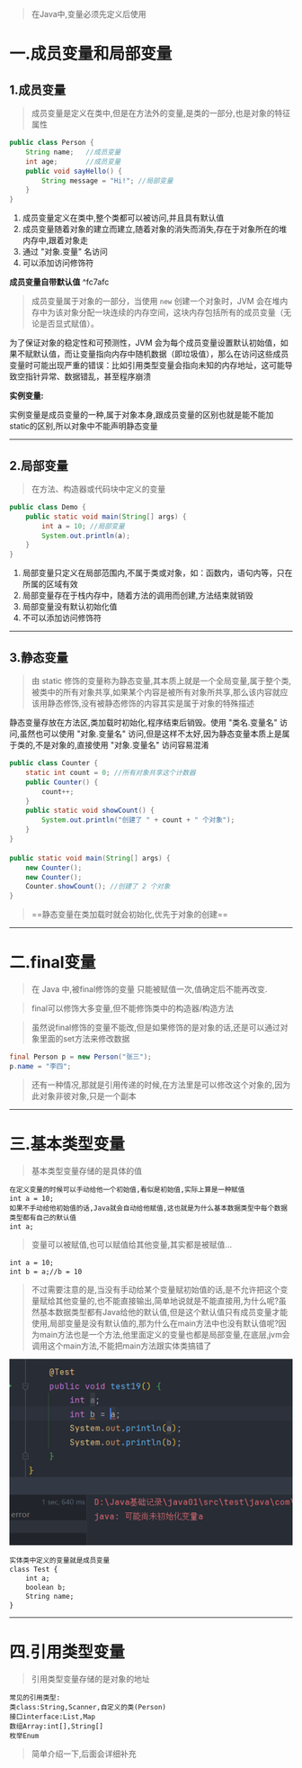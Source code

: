 
>在Java中,变量必须先定义后使用

# 一.成员变量和局部变量

## 1.成员变量

>成员变量是定义在类中,但是在方法外的变量,是类的一部分,也是对象的特征属性

```Java
public class Person {
    String name;   //成员变量
    int age;       //成员变量
    public void sayHello() {
        String message = "Hi!"; //局部变量
    }
}
```

1. 成员变量定义在类中,整个类都可以被访问,并且具有默认值  
2. 成员变量随着对象的建立而建立,随着对象的消失而消失,存在于对象所在的堆内存中,跟着对象走 
3. 通过 "对象.变量" 名访问  
4. 可以添加访问修饰符

**成员变量自带默认值** ^fc7afc

>成员变量属于对象的一部分，当使用 `new` 创建一个对象时，JVM 会在堆内存中为该对象分配一块连续的内存空间，这块内存包括所有的成员变量（无论是否显式赋值）。

为了保证对象的稳定性和可预测性，JVM 会为每个成员变量设置默认初始值，如果不赋默认值，而让变量指向内存中随机数据（即垃圾值），那么在访问这些成员变量时可能出现严重的错误：比如引用类型变量会指向未知的内存地址，这可能导致空指针异常、数据错乱，甚至程序崩溃

**实例变量:**

实例变量是成员变量的一种,属于对象本身,跟成员变量的区别也就是能不能加static的区别,所以对象中不能声明静态变量

****
## 2.局部变量

>在方法、构造器或代码块中定义的变量

```Java
public class Demo {
    public static void main(String[] args) {
        int a = 10; //局部变量
        System.out.println(a);
    }
}
```

1. 局部变量只定义在局部范围内,不属于类或对象，如：函数内，语句内等，只在所属的区域有效  
2. 局部变量存在于栈内存中，随着方法的调用而创建,方法结束就销毁
3. 局部变量没有默认初始化值  
4. 不可以添加访问修饰符

****
## 3.静态变量

>由 static 修饰的变量称为静态变量,其本质上就是一个全局变量,属于整个类,被类中的所有对象共享,如果某个内容是被所有对象所共享,那么该内容就应该用静态修饰,没有被静态修饰的内容其实是属于对象的特殊描述

静态变量存放在方法区,类加载时初始化,程序结束后销毁。使用 "类名.变量名" 访问,虽然也可以使用 "对象.变量名" 访问,但是这样不太好,因为静态变量本质上是属于类的,不是对象的,直接使用 "对象.变量名" 访问容易混淆

```Java
public class Counter {
    static int count = 0; //所有对象共享这个计数器
    public Counter() {
        count++;
    }
    public static void showCount() {
        System.out.println("创建了 " + count + " 个对象");
    }
}

public static void main(String[] args) {
    new Counter();
    new Counter();
    Counter.showCount(); //创建了 2 个对象
}
```

>==静态变量在类加载时就会初始化,优先于对象的创建==

****
# 二.final变量

>在 Java 中,被final修饰的变量 只能被赋值一次,值确定后不能再改变.

>final可以修饰大多变量,但不能修饰类中的构造器/构造方法

>虽然说final修饰的变量不能改,但是如果修饰的是对象的话,还是可以通过对象里面的set方法来修改数据

```Java
final Person p = new Person("张三");
p.name = "李四"; 
```

>还有一种情况,那就是引用传递的时候,在方法里是可以修改这个对象的,因为此对象非彼对象,只是一个副本

****
# 三.基本类型变量

>基本类型变量存储的是具体的值

```
在定义变量的时候可以手动给他一个初始值,看似是初始值,实际上算是一种赋值
int a = 10;
如果不手动给他初始值的话,Java就会自动给他赋值,这也就是为什么基本数据类型中每个数据类型都有自己的默认值
int a;
```

>变量可以被赋值,也可以赋值给其他变量,其实都是被赋值...

```
int a = 10;
int b = a;//b = 10
```

>不过需要注意的是,当没有手动给某个变量赋初始值的话,是不允许把这个变量赋给其他变量的,也不能直接输出,简单地说就是不能直接用,为什么呢?虽然基本数据类型都有Java给他的默认值,但是这个默认值只有成员变量才能使用,局部变量是没有默认值的,那为什么在main方法中也没有默认值呢?因为main方法也是一个方法,他里面定义的变量也都是局部变量,在底层,jvm会调用这个main方法,不能把main方法跟实体类搞错了

![](images/变量/file-20250405193020.png)

```
实体类中定义的变量就是成员变量
class Test {
    int a;
    boolean b;
    String name;
}
```

****
# 四.引用类型变量

>引用类型变量存储的是对象的地址

```
常见的引用类型:
类class:String,Scanner,自定义的类(Person)
接口interface:List,Map
数组Array:int[],String[]
枚举Enum
```

>简单介绍一下,后面会详细补充